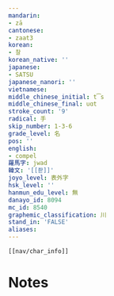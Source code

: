 ```yaml
---
mandarin:
- zā
cantonese:
- zaat3
korean:
- 찰
korean_native: ''
japanese:
- SATSU
japanese_nanori: ''
vietnamese:
middle_chinese_initial: t͡s
middle_chinese_final: uɑt
stroke_count: '9'
radical: 手
skip_number: 1-3-6
grade_level: 名
pos: ''
english:
- compel
羅馬字: jwad
韓文: '[[좓]]'
joyo_level: 表外字
hsk_level: ''
hanmun_edu_level: 無
danayo_id: 8094
mc_id: 8540
graphemic_classification: 川
stand_in: 'FALSE'
aliases:
---
```

```meta-bind-embed
[[nav/char_info]]
```

# Notes
